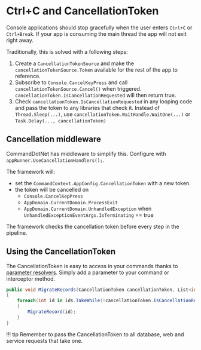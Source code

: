 # Ctrl+C and CancellationToken

Console applications should stop gracefully when the user enters `Ctrl+C` or `Ctrl+Break`. 
If your app is consuming the main thread the app will not exit right away.

Traditionally, this is solved with a following steps:

1. Create a `CancellationTokenSource` and make the `cancellationTokenSource.Token` available for the rest of the app to reference.
1. Subscribe to `Console.CancelKeyPress` and call `cancellationTokenSource.Cancel()` when triggered.  `cancellationToken.IsCancellationRequested` will then return true.
1. Check `cancellationToken.IsCancellationRequested` in any looping code and pass the token to any libraries that check it. Instead of `Thread.Sleep(...)`, use `cancellationToken.WaitHandle.WaitOne(...)` or `Task.Delay(..., cancellationToken)`

## Cancellation middleware

CommandDotNet has middleware to simplify this. Configure with `appRunner.UseCancellationHandlers();`. 

The framework will:

* set the `CommandContext.AppConfig.CancellationToken` with a new token.
* the token will be cancelled on
  * `Console.CancelKepPress`
  * `AppDomain.CurrentDomain.ProcessExit`
  * `AppDomain.CurrentDomain.UnhandledException` when `UnhandledExceptionEventArgs.IsTerminating` == true

The framework checks the cancellation token before every step in the pipeline.

## Using the CancellationToken

The CancellationToken is easy to access in your commands thanks to [parameter resolvers](parameter-resolvers.md). 
Simply add a parameter to your command or interceptor method.

``` c#
public void MigrateRecords(CancellationToken cancellationToken, List<int> ids)
{    
    foreach(int id in ids.TakeWhile(!cancellationToken.IsCancellationRequested))
    {
        MigrateRecord(id);
    }
}
```

!!! tip
    Remember to pass the CancellationToken to all database, web and service requests that take one.
